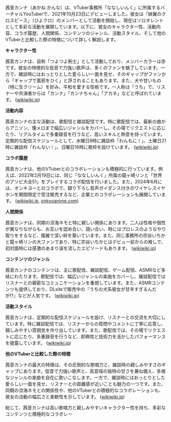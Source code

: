 茜音カンナ（あかね かんな）は、VTuber事務所「ななしいんく」に所属するバーチャルYouTuberで、2021年10月23日にデビューしました。彼女は「緋翼のクロスピース」（ひよクロ）のメンバーとして活動を開始し、現在はソロタレントとして多彩な活動を展開しています。以下に、彼女のキャラクター性、活動内容、コラボ履歴、人間関係、コンテンツのジャンル、活動スタイル、そして他のVTuberと比較した際の特徴について詳しく解説します。

**キャラクター性**

茜音カンナは、自称「つよつよ剣士」として活動しており、メンバーカラーは赤です。彼女の特徴的な低音で力強い歌声は、多くのファンを魅了しています。一方で、雑談時にはおっとりとした愛らしい一面を見せ、そのギャップがファンから「ギャップで風邪をひく」と評されることもあります。また、犬や甘いもの（特に生クリーム）を好み、平和を愛する性格です。一人称は「うち」で、リスナーや共演者からは「カンナ」「カンナちゃん」「アカネ」などと呼ばれています。 ([wikiwiki.jp](https://wikiwiki.jp/774inc/%E8%8C%9C%E9%9F%B3%E3%82%AB%E3%83%B3%E3%83%8A?utm_source=openai))

**活動内容**

茜音カンナの主な活動は、歌配信と雑談配信です。特に歌配信では、最新の曲からアニソン、懐メロまで幅広いジャンルをカバーし、その場でリクエストに応じたり、リアルタイムで多重録音を行うなど、高いスキルと熱意を持っています。定期的な配信スケジュールとして、水曜日8時に雑談枠「わんもに！」、土曜日21時に雑談枠「わんない！」、日曜日16時に歌枠を設けています。 ([wikiwiki.jp](https://wikiwiki.jp/774inc/%E8%8C%9C%E9%9F%B3%E3%82%AB%E3%83%B3%E3%83%8A?utm_source=openai))

**コラボ履歴**

茜音カンナは、他のVTuberとのコラボレーションも積極的に行っています。例えば、2022年2月19日には、同じ「ななしいんく」所属の龍ヶ崎リンと「世界のアソビ大全51」をプレイするコラボ配信を行いました。また、2024年6月には、オンキヨーとのコラボで、録り下ろし音声ガイダンス付きのワイヤレスイヤホンを期間限定で受注販売するなど、企業とのコラボレーションも展開しています。 ([wikiwiki.jp](https://wikiwiki.jp/774inc/%E8%8C%9C%E9%9F%B3%E3%82%AB%E3%83%B3%E3%83%8A?utm_source=openai), [onkyoanime.com](https://onkyoanime.com/info/5773703?utm_source=openai))

**人間関係**

茜音カンナは、同期の涼海ネモと特に親しい関係にあります。二人は性格や個性が異なりながらも、お互いを認め合い、競い合い、時にはプロレスのようなやり取りをするなど、複雑で深い絆を築いています。また、同じ事務所の宗谷いちかと龍ヶ崎リンの大ファンであり、特に宗谷いちかとはデビュー前からの推しで、初対面時には感激のあまり涙を流したエピソードもあります。 ([wikiwiki.jp](https://wikiwiki.jp/774inc/%E8%8C%9C%E9%9F%B3%E3%82%AB%E3%83%B3%E3%83%8A?utm_source=openai))

**コンテンツのジャンル**

茜音カンナのコンテンツは、主に歌配信、雑談配信、ゲーム配信、ASMRなど多岐にわたります。歌配信では、幅広いジャンルの楽曲をカバーし、雑談配信ではリスナーとの親密なコミュニケーションを重視しています。また、ASMRコンテンツも提供しており、DLsiteで販売中の『うちの犬系彼女が甘辛すぎるんだが!?』などが人気です。 ([wikiwiki.jp](https://wikiwiki.jp/774inc/%E8%8C%9C%E9%9F%B3%E3%82%AB%E3%83%B3%E3%83%8A?utm_source=openai))

**活動スタイル**

茜音カンナは、定期的な配信スケジュールを設け、リスナーとの交流を大切にしています。特に雑談配信では、リスナーからの質問やコメントに丁寧に応答し、親しみやすい雰囲気を作り出しています。また、歌配信では、その場でリクエストに応じたり、多重録音を行うなど、即興性と技術力を活かしたパフォーマンスを披露しています。 ([wikiwiki.jp](https://wikiwiki.jp/774inc/%E8%8C%9C%E9%9F%B3%E3%82%AB%E3%83%B3%E3%83%8A?utm_source=openai))

**他のVTuberと比較した際の特徴**

茜音カンナの最大の特徴は、その圧倒的な歌唱力と、雑談時の親しみやすさのギャップにあります。低音で力強い歌声と、高音域の独特の甘さを兼ね備え、多様なジャンルの楽曲を自在に歌いこなします。一方で、雑談時にはおっとりとした愛らしい一面を見せ、リスナーとの距離感が近いことも魅力の一つです。また、同期の涼海ネモとの関係性や、他のVTuberとの積極的なコラボレーションも、彼女の活動の幅広さと柔軟性を示しています。 ([wikiwiki.jp](https://wikiwiki.jp/774inc/%E8%8C%9C%E9%9F%B3%E3%82%AB%E3%83%B3%E3%83%8A?utm_source=openai))

総じて、茜音カンナは高い歌唱力と親しみやすいキャラクター性を持ち、多彩なコンテンツと積極的なコラボレー 